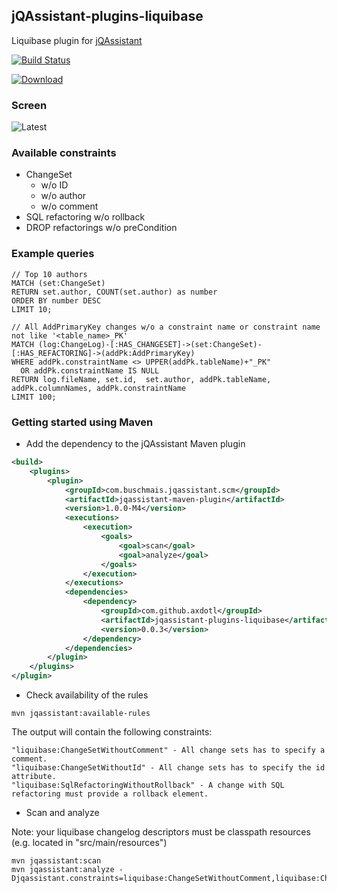 ## jQAssistant-plugins-liquibase

Liquibase plugin for [jQAssistant](https://jqassistant.org)

[![Build Status](https://travis-ci.org/axdotl/jqassistant-plugins-liquibase.svg)](https://travis-ci.org/axdotl/jqassistant-plugins-liquibase)

[ ![Download](https://api.bintray.com/packages/axdotl/maven/jqassistant-plugins-liquibase/images/download.svg) ](https://bintray.com/axdotl/maven/jqassistant-plugins-liquibase/_latestVersion)

### Screen
![Latest](https://github.com/axdotl/jqassistant-plugins-liquibase/blob/master/liquibase/screens/latest.png)

### Available constraints
* ChangeSet
  * w/o ID
  * w/o author
  * w/o comment
* SQL refactoring w/o rollback
* DROP refactorings w/o preCondition


### Example queries
```
// Top 10 authors
MATCH (set:ChangeSet)
RETURN set.author, COUNT(set.author) as number
ORDER BY number DESC
LIMIT 10;

// All AddPrimaryKey changes w/o a constraint name or constraint name not like '<table_name>_PK'
MATCH (log:ChangeLog)-[:HAS_CHANGESET]->(set:ChangeSet)-[:HAS_REFACTORING]->(addPk:AddPrimaryKey)
WHERE addPk.constraintName <> UPPER(addPk.tableName)+"_PK"
  OR addPk.constraintName IS NULL
RETURN log.fileName, set.id,  set.author, addPk.tableName, addPk.columnNames, addPk.constraintName
LIMIT 100;
```

### Getting started using Maven

* Add the dependency to the jQAssistant Maven plugin

```xml
<build>
	<plugins>
		<plugin>
			<groupId>com.buschmais.jqassistant.scm</groupId>
			<artifactId>jqassistant-maven-plugin</artifactId>
			<version>1.0.0-M4</version>
			<executions>
				<execution>
					<goals>
						<goal>scan</goal>
						<goal>analyze</goal>
					</goals>
				</execution>
			</executions>
			<dependencies>
				<dependency>
					<groupId>com.github.axdotl</groupId>
					<artifactId>jqassistant-plugins-liquibase</artifactId>
					<version>0.0.3</version>
				</dependency>
			</dependencies>
		</plugin>
	</plugins>
</plugin>
```

* Check availability of the rules

```
mvn jqassistant:available-rules
```

The output will contain the following constraints:

```
"liquibase:ChangeSetWithoutComment" - All change sets has to specify a comment.
"liquibase:ChangeSetWithoutId" - All change sets has to specify the id attribute.
"liquibase:SqlRefactoringWithoutRollback" - A change with SQL refactoring must provide a rollback element.
```

* Scan and analyze

Note: your liquibase changelog descriptors must be classpath resources (e.g. located in "src/main/resources")

```
mvn jqassistant:scan
mvn jqassistant:analyze -Djqassistant.constraints=liquibase:ChangeSetWithoutComment,liquibase:ChangeSetWithoutId,liquibase:SqlRefactoringWithoutRollback
```
